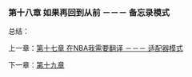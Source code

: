 ### 第十八章 如果再回到从前 －－－ 备忘录模式

总结：



上一章：[第十七章 在NBA我需要翻译 －－－ 适配器模式](https://github.com/flyingalex/design-patterns-by-php/blob/master/chapter17.md)

下一章：[第十九章 ](https://github.com/flyingalex/design-patterns-by-php/blob/master/chapter19.md) 